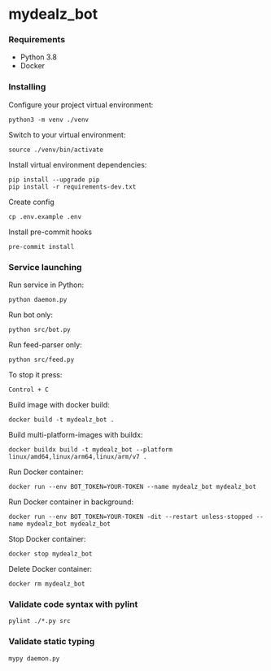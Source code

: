 # mydealz_bot

### Requirements

* Python 3.8
* Docker

### Installing

Configure your project virtual environment:

    python3 -m venv ./venv

Switch to your virtual environment:

    source ./venv/bin/activate

Install virtual environment dependencies:

    pip install --upgrade pip
    pip install -r requirements-dev.txt

Create config

    cp .env.example .env

Install pre-commit hooks

    pre-commit install

### Service launching

Run service in Python:

    python daemon.py

Run bot only:

    python src/bot.py

Run feed-parser only:

    python src/feed.py

To stop it press:

    Control + C

Build image with docker build:

    docker build -t mydealz_bot .

Build multi-platform-images with buildx:

    docker buildx build -t mydealz_bot --platform linux/amd64,linux/arm64,linux/arm/v7 .

Run Docker container:

    docker run --env BOT_TOKEN=YOUR-TOKEN --name mydealz_bot mydealz_bot

Run Docker container in background:

    docker run --env BOT_TOKEN=YOUR-TOKEN -dit --restart unless-stopped --name mydealz_bot mydealz_bot

Stop Docker container:

    docker stop mydealz_bot

Delete Docker container:

    docker rm mydealz_bot

### Validate code syntax with pylint

    pylint ./*.py src

### Validate static typing

    mypy daemon.py
